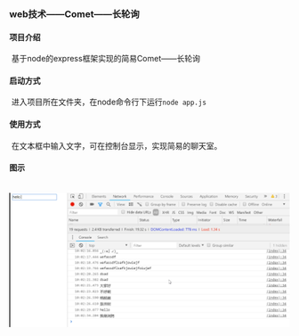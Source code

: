 ### web技术——Comet——长轮询

#### 项目介绍

​	基于node的express框架实现的简易Comet——长轮询

#### 启动方式

​	进入项目所在文件夹，在node命令行下运行`node app.js`

#### 使用方式

​	在文本框中输入文字，可在控制台显示，实现简易的聊天室。

#### 图示

​	![示例图片](https://github.com/lianjp/Comet/blob/master/%E7%A4%BA%E4%BE%8B%E5%9B%BE%E7%89%87.png)
